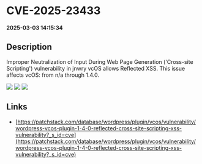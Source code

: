 # CVE-2025-23433

**2025-03-03 14:15:34**

## Description
Improper Neutralization of Input During Web Page Generation ('Cross-site Scripting') vulnerability in jnwry vcOS allows Reflected XSS. This issue affects vcOS: from n/a through 1.4.0.

![](https://img.shields.io/static/v1?label=Score&message=7.1&color=red)
![](https://img.shields.io/static/v1?label=Severity&message=HIGH&color=red)
![](https://img.shields.io/static/v1?label=CWE&message=XSS&color=green)

## Links
- [https://patchstack.com/database/wordpress/plugin/vcos/vulnerability/wordpress-vcos-plugin-1-4-0-reflected-cross-site-scripting-xss-vulnerability?_s_id=cve](https://patchstack.com/database/wordpress/plugin/vcos/vulnerability/wordpress-vcos-plugin-1-4-0-reflected-cross-site-scripting-xss-vulnerability?_s_id=cve)
